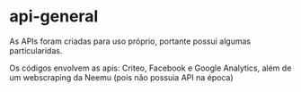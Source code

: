 # api-general
As APIs foram criadas para uso próprio, portante possui algumas particularidas.

Os códigos envolvem as apis: Criteo, Facebook e Google Analytics, além de um webscraping da Neemu (pois não possuia API na época)
